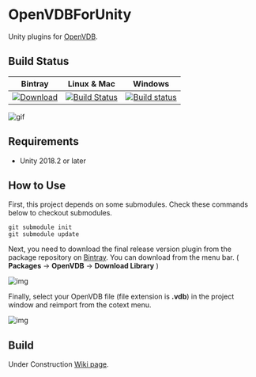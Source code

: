 # OpenVDBForUnity

Unity plugins for [OpenVDB](http://www.openvdb.org/).

## Build Status

| Bintray | Linux & Mac | Windows | 
|:--------:|:---------:|:-------------:|
|[ ![Download](https://api.bintray.com/packages/kazuki/conan/OpenVDBNativePlugin%3Akazuki/images/download.svg) ](https://bintray.com/kazuki/conan/OpenVDBNativePlugin%3Akazuki/_latestVersion)|[![Build Status](https://travis-ci.org/karasusan/OpenVDBForUnity.svg?branch=master)](https://travis-ci.org/karasusan/OpenVDBForUnity)|[![Build status](https://ci.appveyor.com/api/projects/status/fydwfy6dalw7hvic?svg=true)](https://ci.appveyor.com/project/karasusan/openvdbforunity)|

![gif](https://github.com/karasusan/OpenVDBForUnity/wiki/images/CloudSample.gif)

## Requirements

- Unity 2018.2 or later

## How to Use 

First, this project depends on some submodules. Check these commands below to checkout submodules.

```
git submodule init
git submodule update
```

Next, you need to download the final release version plugin from the package repository on [Bintray](https://bintray.com/kazuki/conan/OpenVDBNativePlugin%3Akazuki).  You can download from the menu bar.
( **Packages** -> **OpenVDB** -> **Download Library** )

![img](https://github.com/karasusan/OpenVDBForUnity/wiki/images/PackageInstall.png)

Finally, select your OpenVDB file (file extension is **.vdb**) in the project window and reimport from the cotext menu.

![img](https://github.com/karasusan/OpenVDBForUnity/wiki/images/ImportVDBFile.png)

## Build

Under Construction [Wiki page](https://github.com/karasusan/OpenVDBForUnity/wiki/How-to-build-native-plugin).

